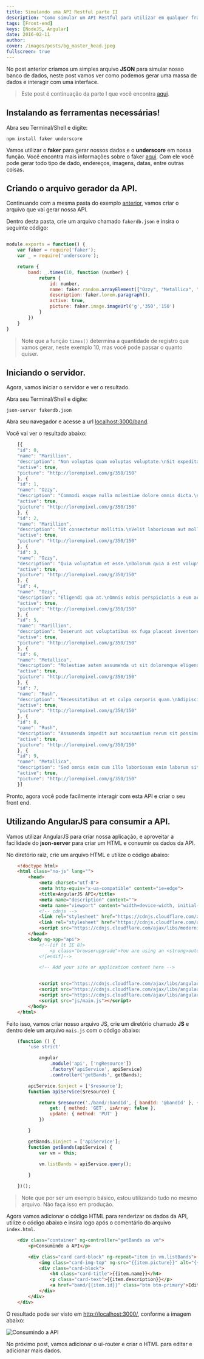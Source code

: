 ```yaml
---
title: Simulando uma API Restful parte II
description: "Como simular um API Restful para utilizar em qualquer framework de front-end como; AngularJS, Vue.js, Ember.js e outros"
tags: [Front-end]
keys: [NodeJS, Angular]
date: 2016-02-11
author:
cover: /images/posts/bg_master_head.jpeg
fullscreen: true
---
```


No post anterior criamos um simples arquivo **JSON** para simular nosso banco de dados, neste post vamos ver como podemos gerar uma massa de dados e interagir com uma interface.

> Este post é continuação da parte I que você encontra [aqui](http://newaeonweb.com.br/restful/2016/02/05/Simulando-uma-API-Restful-part-I/).

## Instalando as ferramentas necessárias!

Abra seu Terminal/Shell e digite:

    npm install faker underscore

Vamos utilizar o **faker** para gerar nossos dados e o **underscore** em nossa função.
Você encontra mais informações sobre o faker [aqui](https://github.com/FotoVerite/Faker.js).
Com ele você pode gerar todo tipo de dado, endereços, imagens, datas, entre outras coisas.

## Criando o arquivo gerador da API.

Continuando com a mesma pasta do exemplo [anterior](http://newaeonweb.com.br/restful/2016/02/05/Simulando-uma-API-Restful-part-I/#iniciando-o-projeto-api-de-testes), vamos criar o arquivo que vai gerar nossa API.

Dentro desta pasta, crie um arquivo chamado `fakerdb.json` e insira o seguinte código:

```js

module.exports = function() {
    var faker = require('faker');
    var _ = require('underscore');

    return {
        band: _.times(10, function (number) {
            return {
                id: number,
                name: faker.random.arrayElement(["Ozzy", "Metallica", "Rush", "Marillion"]),
                description: faker.lorem.paragraph(),
                active: true,
                picture: faker.image.imageUrl('g','350','150')
            }
        })
    }
}

```

> Note que a função `times()` determina a quantidade de registro que vamos gerar, neste exemplo 10, mas você pode passar o quanto quiser.

## Iniciando o servidor.

Agora, vamos iniciar o servidor e ver o resultado.

Abra seu Terminal/Shell e digite:

    json-server fakerdb.json

Abra seu navegador e acesse a url [localhost:3000/band](http://localhost:3000/band).

Você vai ver o resultado abaixo:

```js
    [{
    "id": 0,
    "name": "Marillion",
    "description": "Non voluptas quam voluptas voluptate.\nSit expedita dolores voluptas voluptas harum minus.\nEaque magnam rerum cum.\nId aspernatur et.\nEius quo voluptas.",
    "active": true,
    "picture": "http://lorempixel.com/g/350/150"
    }, {
    "id": 1,
    "name": "Ozzy",
    "description": "Commodi eaque nulla molestiae dolore omnis dicta.\nSunt nihil doloribus quo dolor et.\nOmnis voluptatum unde porro officia nobis.",
    "active": true,
    "picture": "http://lorempixel.com/g/350/150"
    }, {
    "id": 2,
    "name": "Marillion",
    "description": "Ut consectetur mollitia.\nVelit laboriosam aut mollitia quidem voluptas.\nQuam voluptatem earum harum ea qui veniam eum aut.\nAsperiores non reprehenderit ut.\nConsequatur ut impedit sit harum.\nPossimus et corporis necessitatibus dolor eveniet odio quia.",
    "active": true,
    "picture": "http://lorempixel.com/g/350/150"
    }, {
    "id": 3,
    "name": "Ozzy",
    "description": "Quia voluptatum et esse.\nDolorum quia a est voluptatem.\nOptio consequatur eos excepturi fugiat.\nEst rem qui iste nesciunt eius quis omnis explicabo.\nConsequatur nemo culpa placeat.\nFuga minus fugiat et animi dolores magnam temporibus delectus aperiam.",
    "active": true,
    "picture": "http://lorempixel.com/g/350/150"
    }, {
    "id": 4,
    "name": "Ozzy",
    "description": "Eligendi quo at.\nOmnis nobis perspiciatis a eum accusantium qui.\nDolorum optio nostrum.",
    "active": true,
    "picture": "http://lorempixel.com/g/350/150"
    }, {
    "id": 5,
    "name": "Marillion",
    "description": "Deserunt aut voluptatibus ex fuga placeat inventore veniam sint.\nSunt voluptate voluptas nobis sapiente et.\nDolores quia ab officiis ut molestias.\nEaque quis quibusdam vel qui.",
    "active": true,
    "picture": "http://lorempixel.com/g/350/150"
    }, {
    "id": 6,
    "name": "Metallica",
    "description": "Molestiae autem assumenda ut sit doloremque eligendi voluptas dolorum consequatur.\nCorrupti impedit numquam ut eum rerum placeat.\nMollitia possimus consequatur quod ab dolores excepturi corporis numquam.\nNecessitatibus ullam aut eum.",
    "active": true,
    "picture": "http://lorempixel.com/g/350/150"
    }, {
    "id": 7,
    "name": "Rush",
    "description": "Necessitatibus ut et culpa corporis quam.\nAdipisci earum est nam veritatis sed dolore.\nFuga assumenda dolor commodi enim repellendus enim doloremque.",
    "active": true,
    "picture": "http://lorempixel.com/g/350/150"
    }, {
    "id": 8,
    "name": "Rush",
    "description": "Assumenda impedit aut accusantium rerum sit possimus.\nVoluptatem inventore et.\nIusto tempora est distinctio sit nostrum vitae omnis quibusdam.\nIn quisquam velit commodi quae sed.\nId fuga et fugiat est tenetur quasi.",
    "active": true,
    "picture": "http://lorempixel.com/g/350/150"
    }, {
    "id": 9,
    "name": "Metallica",
    "description": "Sed omnis enim cum illo laboriosam enim laborum sit facilis.\nLibero quidem culpa inventore.\nVoluptatum necessitatibus iste temporibus modi est.\nEaque totam quibusdam.\nEarum et sit doloremque dolores vel similique aliquam.",
    "active": true,
    "picture": "http://lorempixel.com/g/350/150"
    }]

``` 

Pronto, agora você pode facilmente interagir com esta API e criar o seu front end.

## Utilizando AngularJS para consumir a API.

Vamos utilizar AngularJS para criar nossa aplicação, e aproveitar a facilidade do **json-server** para criar um HTML e consumir os dados da API.

No diretório raiz, crie um arquivo HTML e utilize o código abaixo:
```html
    <!doctype html>
    <html class="no-js" lang="">
        <head>
            <meta charset="utf-8">
            <meta http-equiv="x-ua-compatible" content="ie=edge">
            <title>AngularJS API</title>
            <meta name="description" content="">
            <meta name="viewport" content="width=device-width, initial-scale=1">
            <!-- cdnjs -->
            <link rel="stylesheet" href="https://cdnjs.cloudflare.com/ajax/libs/normalize/3.0.3/normalize.min.css">
            <link rel="stylesheet" href="https://cdnjs.cloudflare.com/ajax/libs/twitter-bootstrap/4.0.0-alpha/css/bootstrap.min.css">
            <script src="https://cdnjs.cloudflare.com/ajax/libs/modernizr/2.8.3/modernizr.min.js"></script>
        </head>
        <body ng-app="api">
            <!--[if lt IE 8]>
                <p class="browserupgrade">You are using an <strong>outdated</strong> browser. Please <a href="http://browsehappy.com/">upgrade your browser</a> to improve your experience.</p>
            <![endif]-->

            <!-- Add your site or application content here -->


            <script src="https://cdnjs.cloudflare.com/ajax/libs/angular.js/1.5.0/angular.min.js"></script>
            <script src="https://cdnjs.cloudflare.com/ajax/libs/angular.js/1.5.0/angular-animate.min.js"></script>
            <script src="https://cdnjs.cloudflare.com/ajax/libs/angular.js/1.5.0/angular-resource.min.js"></script>
            <script src="js/main.js"></script>
        </body>
    </html>
```

Feito isso, vamos criar nosso arquivo JS, crie um diretório chamado **JS** e dentro dele um arquivo `mais.js` com o código abaixo:

```js
    (function () {
        'use strict'

            angular
                .module('api', ['ngResource'])
                .factory('apiService', apiService)
                .controller('getBands', getBands);

        apiService.$inject = ['$resource'];
        function apiService($resource) {

            return $resource('./band/:bandId', { bandId: '@bandId' }, {
                get: { method: 'GET', isArray: false },
                update: { method: 'PUT' }
            })

        }

        getBands.$inject = ['apiService'];
        function getBands(apiService) {
            var vm = this;

            vm.listBands = apiService.query();
            
        }

    })();
``` 

> Note que por ser um exemplo básico, estou utilizando tudo no mesmo arquivo. Não faça isso em produção.

Agora vamos adicionar o código HTML para renderizar os dados da API, utilize o código abaixo e insira logo após o comentário do arquivo `index.html`.
```html
    <div class="container" ng-controller="getBands as vm">
        <p>Consumindo a API</p>

        <div class="card card-block" ng-repeat="item in vm.listBands">
            <img class="card-img-top" ng-src="{{item.picture}}" alt="{{item.name}}">
            <div class="card-block">
                <h4 class="card-title">{{item.name}}</h4>
                <p class="card-text">{{item.description}}</p>
                <a href="band/{{item.id}}" class="btn btn-primary">Editar</a>
            </div>
        </div>
    </div>
```
O resultado pode ser visto em [http://localhost:3000/](http://localhost:3000/), conforme a imagem abaixo:

![Consumindo a API](/images/posts/card-api.png)

No próximo post, vamos adicionar o ui-router e criar o HTML para editar e adicionar mais dados.
